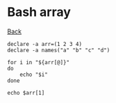 # Bash array

[Back](../../index.md#bash)

```
declare -a arr=(1 2 3 4)
declare -a names("a" "b" "c" "d")

for i in "${arr[@]}"
do
    echo "$i"
done

echo $arr[1]

```

